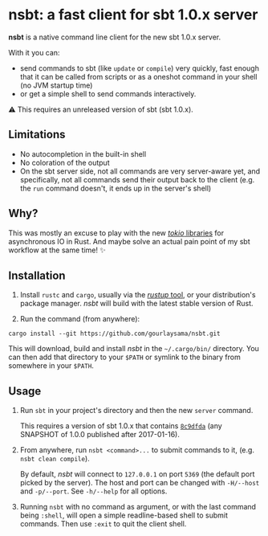 # nsbt: a fast client for sbt 1.0.x server

**nsbt** is a native command line client for the new sbt 1.0.x server.

With it you can:
 - send commands to sbt (like `update` or `compile`) very quickly, fast enough
   that it can be called from scripts or as a oneshot command in your shell (no
   JVM startup time)
 - or get a simple shell to send commands interactively.

:warning: This requires an unreleased version of sbt (sbt 1.0.x).

## Limitations

 - No autocompletion in the built-in shell
 - No coloration of the output
 - On the sbt server side, not all commands are very server-aware yet, and
   specifically, not all commands send their output back to the client (e.g. the
   `run` command doesn't, it ends up in the server's shell)

## Why?

This was mostly an excuse to play with the new [*tokio* libraries][1] for
asynchronous IO in Rust. And maybe solve an actual pain point of my sbt workflow
at the same time! :sparkles:

## Installation

1. Install `rustc` and `cargo`, usually via the [*rustup* tool][2], or your
distribution's package manager.
   *nsbt* will build with the latest stable version of Rust.

2. Run the command (from anywhere):

```
cargo install --git https://github.com/gourlaysama/nsbt.git
```

This will download, build and install *nsbt* in the `~/.cargo/bin/` directory.
You can then add that directory to your `$PATH` or symlink to the binary from
somewhere in your `$PATH`.

## Usage

1. Run `sbt` in your project's directory and then the new `server` command.

   This requires a version of sbt 1.0.x that contains [`8c9dfda`][3] (any SNAPSHOT
   of 1.0.0 published after 2017-01-16).

2. From anywhere, run `nsbt <command>...` to submit commands to it,
   (e.g. `nsbt clean compile`).

   By default, *nsbt* will connect to `127.0.0.1` on port `5369` (the default
   port picked by the server). The host and port can be changed with `-H/--host`
   and `-p/--port`. See `-h/--help` for all options.

3. Running `nsbt` with no command as argument, or with the last command being
   `:shell`, will open a simple readline-based shell to submit commands. Then
   use `:exit` to quit the client shell.

[1]: https://tokio.rs
[2]: https://rustup.rs
[3]: https://github.com/sbt/sbt/commit/8c9dfda0895c352bd823b338dcb2882eafd9c99b
